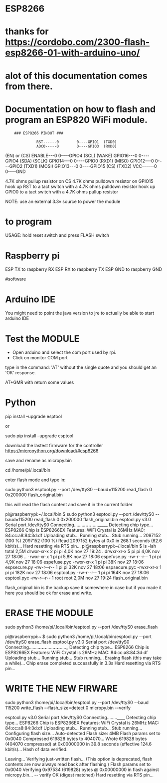 # ESP8266

# thanks for https://cordobo.com/2300-flash-esp8266-01-with-arduino-uno/
# alot of this documentation comes from there.

# Documentation on how to flash and program an ESP820 WiFi module.

        ### ESP8266 PINOUT ###

                  RST------0        0----GPIO1  (TXD0)
                  ADC0-----0        0----GPIO3  (RXD0)
   (EN) or (CS)   ENABLE---0        0----GPIO4  (SCL)
          (WAKE)  GPIO16---0        0----GPIO4  (SDA)
          (SCLK)  GPIO14---0        0----GPIO0  (RXD1) 
          (MISO)  GPIO12---0        0----GPIO2  (TXD1)
          (MOSI)  GPIO13---0        0----GPIO15 (CS) (TXD2)
                  VCC------0        0----GND 


4.7K ohms pullup resistor on CS
4.7K ohms pulldown resistor on GPIO15
hook up RST to a tact switch with a 4.7K ohms pulldown resistor
hook up GPIO0 to a tact switch with a 4.7K ohms pullup resistor

NOTE: use an external 3.3v source to power the module

# to program
USAGE: hold reset switch and press FLASH switch

# Raspberry pi 

ESP TX to raspberry RX
ESP RX to raspberry TX
ESP GND to raspberry GND


#software

# Arduino IDE

You might need to point the java version to jre to actually be able to start arduino IDE

# Test the MODULE

- Open arduino and select the com port used by rpi.
- Click on monitor COM port

type in the command: 'AT' without the single quote and you should get an 'OK' response.

AT+GMR with return some values


# Python

pip install –upgrade esptool

or 

sudo pip install –upgrade esptool


download the lastest firmware for the controller https://micropython.org/download/#esp8266

save and rename as micropy.bin

cd /home/pi/.local/bin

enter flash mode and type in:

sudo python3 esptool.py --port /dev/ttyS0 --baud=115200 read_flash 0 0x200000 flash_original.bin

this will read the flash content and save it in the current folder


pi@raspberrypi:~/.local/bin $ sudo python3 esptool.py --port /dev/ttyS0 --baud=115200 read_flash 0 0x200000 flash_original.bin
esptool.py v3.0
Serial port /dev/ttyS0
Connecting........_____....._____....._____
Detecting chip type... ESP8266
Chip is ESP8266EX
Features: WiFi
Crystal is 26MHz
MAC: 84:cc:a8:84:3d:df
Uploading stub...
Running stub...
Stub running...
2097152 (100 %)
2097152 (100 %)
Read 2097152 bytes at 0x0 in 268.1 seconds (62.6 kbit/s)...
Hard resetting via RTS pin...
pi@raspberrypi:~/.local/bin $ ls -lah
total 2,5M
drwxr-xr-x 2 pi   pi   4,0K nov 27 19:24 .
drwxr-xr-x 5 pi   pi   4,0K nov 27 18:06 ..
-rwxr-xr-x 1 pi   pi   5,8K nov 27 18:06 espefuse.py
-rw-r--r-- 1 pi   pi   4,9K nov 27 18:06 espefuse.pyc
-rwxr-xr-x 1 pi   pi    38K nov 27 18:06 espsecure.py
-rw-r--r-- 1 pi   pi    32K nov 27 18:06 espsecure.pyc
-rwxr-xr-x 1 pi   pi   182K nov 27 18:06 esptool.py
-rw-r--r-- 1 pi   pi   164K nov 27 18:06 esptool.pyc
-rw-r--r-- 1 root root 2,0M nov 27 19:24 flash_original.bin


flash_original.bin is the backup save it somewhere in case but if you made it here you should be ok for erase and write.

# ERASE THE MODULE

sudo python3 /home/pi/.local/bin/esptool.py --port /dev/ttyS0 erase_flash


pi@raspberrypi:~ $ sudo python3 /home/pi/.local/bin/esptool.py --port /dev/ttyS0 erase_flash
esptool.py v3.0
Serial port /dev/ttyS0
Connecting........_____....._____....._____....._____....._
Detecting chip type... ESP8266
Chip is ESP8266EX
Features: WiFi
Crystal is 26MHz
MAC: 84:cc:a8:84:3d:df
Uploading stub...
Running stub...
Stub running...
Erasing flash (this may take a while)...
Chip erase completed successfully in 3.3s
Hard resetting via RTS pin...


# WRITE THE NEW FIRWARE

sudo python3 /home/pi/.local/bin/esptool.py --port /dev/ttyS0 --baud 115200 write_flash --flash_size=detect 0 micropy.bin --verify


esptool.py v3.0
Serial port /dev/ttyS0
Connecting........____
Detecting chip type... ESP8266
Chip is ESP8266EX
Features: WiFi
Crystal is 26MHz
MAC: 84:cc:a8:84:3d:df
Uploading stub...
Running stub...
Stub running...
Configuring flash size...
Auto-detected Flash size: 4MB
Flash params set to 0x0040
Compressed 619828 bytes to 404070...
Wrote 619828 bytes (404070 compressed) at 0x00000000 in 39.8 seconds (effective 124.6 kbit/s)...
Hash of data verified.

Leaving...
Verifying just-written flash...
(This option is deprecated, flash contents are now always read back after flashing.)
Flash params set to 0x0040
Verifying 0x97534 (619828) bytes @ 0x00000000 in flash against micropy.bin...
-- verify OK (digest matched)
Hard resetting via RTS pin...


